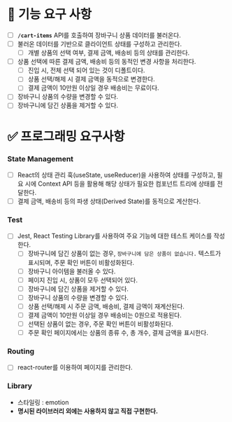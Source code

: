 # 🎯 기능 요구 사항

- [ ] **`/cart-items`** API를 호출하여 장바구니 상품 데이터를 불러온다.
- [ ] 불러온 데이터를 기반으로 클라이언트 상태를 구성하고 관리한다.
  - [ ] 개별 상품의 선택 여부, 결제 금액, 배송비 등의 상태를 관리한다.
- [ ] 상품 선택에 따른 결제 금액, 배송비 등의 동적인 변경 사항을 처리한다.
  - [ ] 진입 시, 전체 선택 되어 있는 것이 디폴트이다.
  - [ ] 상품 선택/해제 시 결제 금액을 동적으로 변경한다.
  - [ ] 결제 금액이 10만원 이상일 경우 배송비는 무료이다.
- [ ] 장바구니 상품의 수량을 변경할 수 있다.
- [ ] 장바구니에 담긴 상품을 제거할 수 있다.

# ✅ 프로그래밍 요구사항

### State Management

- [ ] React의 상태 관리 훅(useState, useReducer)을 사용하여 상태를 구성하고, 필요 시에 Context API 등을 활용해 해당 상태가 필요한 컴포넌트 트리에 상태를 전달한다.
- [ ] 결제 금액, 배송비 등의 파생 상태(Derived State)를 동적으로 계산한다.

### Test

- [ ] Jest, React Testing Library를 사용하여 주요 기능에 대한 테스트 케이스를 작성한다.
  - [ ] 장바구니에 담긴 상품이 없는 경우, `장바구니에 담은 상품이 없습니다.` 텍스트가 표시되며, 주문 확인 버튼이 비활성화된다.
  - [ ] 장바구니 아이템을 불러올 수 있다.
  - [ ] 페이지 진입 시, 상품이 모두 선택되어 있다.
  - [ ] 장바구니에 담긴 상품을 제거할 수 있다.
  - [ ] 장바구니 상품의 수량을 변경할 수 있다.
  - [ ] 상품 선택/해제 시 주문 금액, 배송비, 결제 금액이 재계산된다.
  - [ ] 결제 금액이 10만원 이상일 경우 배송비는 0원으로 적용된다.
  - [ ] 선택된 상품이 없는 경우, 주문 확인 버튼이 비활성화된다.
  - [ ] 주문 확인 페이지에서는 상품의 종류 수, 총 개수, 결제 금액을 표시한다.

### Routing

- [ ] react-router를 이용하여 페이지를 관리한다.

### Library

- 스타일링 : emotion
- **명시된 라이브러리 외에는 사용하지 않고 직접 구현한다.**
